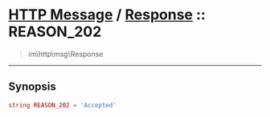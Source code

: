 # [HTTP Message](http.md) / [Response](http-Response.md) :: REASON_202
 > im\http\msg\Response
____

## Synopsis
```php
string REASON_202 = 'Accepted'
```
